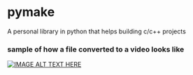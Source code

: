 # pymake
A personal library in python that helps building c/c++ projects

### sample of how a file converted to a video looks like
[![IMAGE ALT TEXT HERE](https://img.youtube.com/vi/yM1Ovak3I_E/0.jpg)](https://www.youtube.com/watch?v=YOUTUBE_VIDEO_ID_HERE)
